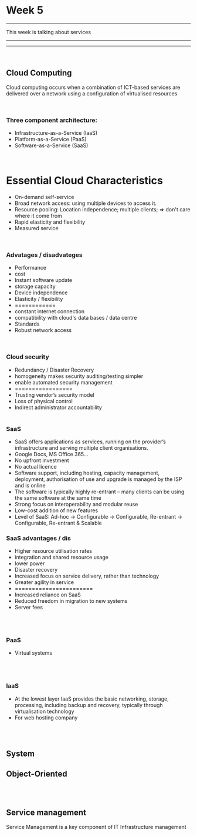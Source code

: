 # Week 5 

<hr>
This week is talking about services
<hr>

<hr>

<br />

## Cloud Computing

Cloud computing occurs when a combination of ICT-based services are delivered over a network using a configuration of virtualised resources

<br />

### Three component architecture:

* Infrastructure-as-a-Service (IaaS)
* Platform-as-a-Service (PaaS)
* Software-as-a-Service (SaaS)

<br />

# Essential Cloud Characteristics

* On-demand self-service
* Broad network access: using multiple devices to access it.
* Resource pooling: Location independence; multiple clients; => don't care where it come from
* Rapid elasticity and flexibility
* Measured service

<br />

### Advatages / disadvateges

* Performance
* cost
* Instant software update
* storage capacity
* Device independence
* Elasticity / flexibility
* ============
* constant internet connection
* compatibility with cloud's data bases / data centre
* Standards
* Robust network access

<br />

### Cloud security

* Redundancy / Disaster Recovery
* homogeneity makes security auditing/testing simpler
* enable automated security management
* =================
* Trusting vendor’s security model
* Loss of physical control
* Indirect administrator accountability
  <br />
  <br />

### SaaS

* SaaS offers applications as services, running on the provider’s infrastructure and serving multiple client organisations.
* Google Docs, MS Office 365...
* No upfront investment
* No actual licence
* Software support, including hosting, capacity management, deployment, authorisation of use and upgrade is managed by the ISP and is online
* The software is typically highly re-entrant – many clients can be using the same software at the same time
* Strong focus on interoperability and modular reuse
* Low-cost addition of new features
* Level of SaaS: Ad-hoc -> Configurable -> Configurable, Re-entrant -> Configurable, Re-entrant & Scalable

### SaaS advantages / dis

* Higher resource utilisation rates
* integration and shared resource usage
* lower power
* Disaster recovery
* Increased focus on service delivery, rather than technology
* Greater agility in service
* =======================
* Increased reliance on SaaS
* Reduced freedom in migration to new systems
* Server fees


<br />
<br />

### PaaS

* Virtual systems 

<br />
<br />

### IaaS

* At the lowest layer IaaS provides the basic networking, storage, processing, including backup and recovery, typically through virtualisation technology
* For web hosting company

<br />
<br />

## System

## Object-Oriented
<br />
<br />

## Service management

Service Management is a key component of IT Infrastructure management

<br />
<br />
<br />
<br />
<br />
<br />
<br />
<br />
<br />
<br />
<br />
<br />
<br />
<br />
<br />
<br />
<br />
<br />
<br />
<br />
<br />
<br />
<br />
<br />
<br />
<br />
<br />